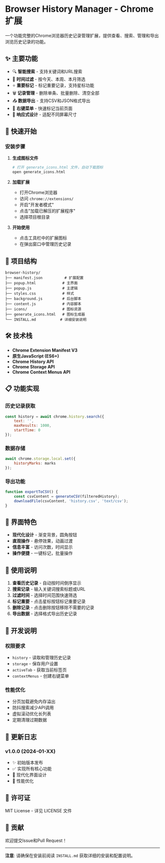 # Browser History Manager - Chrome扩展

一个功能完整的Chrome浏览器历史记录管理扩展，提供查看、搜索、管理和导出浏览历史记录的功能。

## ✨ 主要功能

- 🔍 **智能搜索** - 支持关键词和URL搜索
- 📅 **时间过滤** - 按今天、本周、本月筛选
- ⭐ **重要标记** - 标记重要记录，支持星标功能
- 🗑️ **记录管理** - 删除单条、批量删除、清空全部
- 📤 **数据导出** - 支持CSV和JSON格式导出
- 🎯 **右键菜单** - 快速标记当前页面
- 📱 **响应式设计** - 适配不同屏幕尺寸

## 🚀 快速开始

### 安装步骤

1. **生成图标文件**
   ```bash
   # 打开 generate_icons.html 文件，自动下载图标
   open generate_icons.html
   ```

2. **加载扩展**
   - 打开Chrome浏览器
   - 访问 `chrome://extensions/`
   - 开启"开发者模式"
   - 点击"加载已解压的扩展程序"
   - 选择项目根目录

3. **开始使用**
   - 点击工具栏中的扩展图标
   - 在弹出窗口中管理历史记录

## 📁 项目结构

```
browser-history/
├── manifest.json          # 扩展配置
├── popup.html            # 主界面
├── popup.js              # 主逻辑
├── styles.css            # 样式
├── background.js         # 后台脚本
├── content.js            # 内容脚本
├── icons/                # 图标资源
├── generate_icons.html   # 图标生成器
└── INSTALL.md           # 详细安装说明
```

## 🛠️ 技术栈

- **Chrome Extension Manifest V3**
- **原生JavaScript (ES6+)**
- **Chrome History API**
- **Chrome Storage API**
- **Chrome Context Menus API**

## 📋 功能实现

### 历史记录获取
```javascript
const history = await chrome.history.search({
    text: '',
    maxResults: 1000,
    startTime: 0
});
```

### 数据存储
```javascript
await chrome.storage.local.set({ 
    historyMarks: marks 
});
```

### 导出功能
```javascript
function exportToCSV() {
    const csvContent = generateCSV(filteredHistory);
    downloadFile(csvContent, 'history.csv', 'text/csv');
}
```

## 🎨 界面特色

- **现代化设计** - 渐变背景，圆角按钮
- **直观操作** - 悬停效果，动画过渡
- **信息丰富** - 访问次数，时间显示
- **操作便捷** - 一键标记，批量操作

## 📖 使用说明

1. **查看历史记录** - 自动按时间倒序显示
2. **搜索记录** - 输入关键词搜索标题或URL
3. **过滤时间** - 选择时间范围快速筛选
4. **标记重要** - 点击星标按钮标记重要记录
5. **删除记录** - 点击删除按钮移除不需要的记录
6. **导出数据** - 选择格式导出历史记录

## 🔧 开发说明

### 权限要求
- `history` - 读取和管理历史记录
- `storage` - 保存用户设置
- `activeTab` - 获取当前标签页
- `contextMenus` - 创建右键菜单

### 性能优化
- 分页加载避免内存溢出
- 防抖搜索减少API调用
- 虚拟滚动优化长列表
- 定期清理过期数据

## 📝 更新日志

### v1.0.0 (2024-01-XX)
- ✨ 初始版本发布
- ✅ 实现所有核心功能
- 🎨 现代化界面设计
- 🚀 性能优化

## 📄 许可证

MIT License - 详见 LICENSE 文件

## 🤝 贡献

欢迎提交Issue和Pull Request！

---

**注意**: 请确保在安装前阅读 `INSTALL.md` 获取详细的安装和配置说明。
